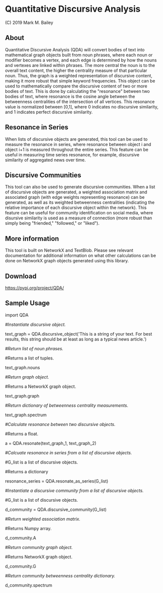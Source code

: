 # Quantitative Discursive Analysis

(C) 2019 Mark M. Bailey

## About
Quantitative Discursive Analysis (QDA) will convert bodies of text into mathematical graph objects built from noun phrases, where each noun or modifier becomes a vertex, and each edge is determined by how the nouns and vertexes are linked within phrases.  The more central the noun is to the overall text content, the higher the centrality measure of that particular noun.  Thus, the graph is a weighted representation of discursive content, making it more robust that simple keyword frequencies.  This object can be used to mathematically compare the discursive content of two or more bodies of text.  This is done by calculating the "resonance" between two bodies of text, where resonance is the cosine angle between the betweenness centralities of the intersection of all vertices.  This resonance value is normalized between [0,1], where 0 indicates no discursive similarity, and 1 indicates perfect discursive similarity.

## Resonance in Series
When lists of discursive objects are generated, this tool can be used to measure the resonance in series, where resonance between object i and object i+1 is measured throughout the entire series.  This feature can be useful in measuring time series resonance, for example, discursive similarity of aggregated news over time.

## Discursive Communities
This tool can also be used to generate discursive communities.  When a list of discursive objects are generated, a weighted association matrix and associated graph (with edge weights representing resonance) can be generated, as well as its weighted betweenness centralities (indicating the relative importance of each discursive object within the network).  This feature can be useful for community identification on social media, where disursive similarity is used as a measure of connection (more robust than simply being "friended," "followed," or "liked").

## More information
This tool is built on NetworkX and TextBlob.  Please see relevant documentation for additional information on what other calculations can be done on NetworkX graph objects generated using this library.

## Download
https://pypi.org/project/QDA/

## Sample Usage

import QDA

*#Instantiate discursive object.*  

text_graph = QDA.discursive_object('This is a string of your text.  For best results, this string should be at least as long as a typical news article.')  


*#Return list of noun phrases.*  

#Returns a list of tuples.  

text_graph.nouns  


*#Return graph object.*  

#Returns a NetworkX graph object.  

text_graph.graph  


*#Return dictionary of betweenness centrality measurements.*  

text_graph.spectrum  


*#Calculate resonance between two discursive objects.*  

#Returns a float.  

a = QDA.resonate(text_graph_1, text_graph_2)  


*#Calcuate resonance in series from a list of discursive objects.*  

#G_list is a list of discursive objects.  

#Returns a dictionary  

resonance_series = QDA.resonate_as_series(G_list)  


*#Instantiate a discursive community from a list of discursive objects.*  

#G_list is a list of discursive objects.  

d_community = QDA.discursive_community(G_list)  


*#Return weighted association matrix.*  

#Returns Numpy array.  

d_community.A  


*#Return community graph object.*  

#Returns NetworkX graph object.  

d_community.G  


*#Return community betweenness centrality dictionary.*  

d_community.spectrum  
